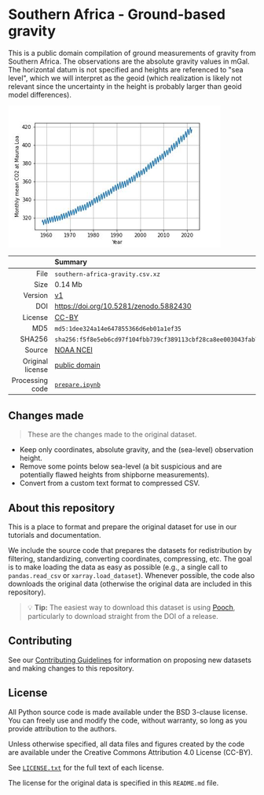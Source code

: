 # Southern Africa - Ground-based gravity

This is a public domain compilation of ground measurements of gravity from
Southern Africa.
The observations are the absolute gravity values in mGal.
The horizontal datum is not specified and heights are referenced to "sea
level", which we will interpret as the geoid (which realization is likely not
relevant since the uncertainty in the height is probably larger than geoid
model differences).

![Gravity measurements and their heights.](preview.jpg)

| | Summary |
|--:|:--|
| File | `southern-africa-gravity.csv.xz` |
| Size | 0.14 Mb |
| Version | [v1](https://github.com/fatiando-data/southern-africa-gravity/releases/latest) |
| DOI | https://doi.org/10.5281/zenodo.5882430 |
| License | [CC-BY](https://creativecommons.org/licenses/by/4.0/) |
| MD5 | `md5:1dee324a14e647855366d6eb01a1ef35` |
| SHA256 | `sha256:f5f8e5eb6cd97f104fbb739cf389113cbf28ca8ee003043fab720a0fa7262cac` |
| Source | [NOAA NCEI](https://www.ngdc.noaa.gov/mgg/gravity/) |
| Original license | [public domain](https://ngdc.noaa.gov/ngdcinfo/privacy.html) |
| Processing code | [`prepare.ipynb`](https://nbviewer.org/github/fatiando-data/southern-africa-gravity/blob/main/prepare.ipynb) |

## Changes made

> These are the changes made to the original dataset.

* Keep only coordinates, absolute gravity, and the (sea-level) observation
  height.
* Remove some points below sea-level (a bit suspicious and are potentially
  flawed heights from shipborne measurements).
* Convert from a custom text format to compressed CSV.

## About this repository

This is a place to format and prepare the original dataset for use in our
tutorials and documentation.

We include the source code that prepares the datasets for redistribution by
filtering, standardizing, converting coordinates, compressing, etc.
The goal is to make loading the data as easy as possible (e.g., a single call
to `pandas.read_csv` or `xarray.load_dataset`).
Whenever possible, the code also downloads the original data (otherwise the
original data are included in this repository).

> 💡 **Tip:** The easiest way to download this dataset is using
> [Pooch](https://www.fatiando.org/pooch), particularly to download straight
> from the DOI of a release.

## Contributing

See our [Contributing Guidelines][contrib] for information on proposing new
datasets and making changes to this repository.

## License

All Python source code is made available under the BSD 3-clause license. You
can freely use and modify the code, without warranty, so long as you provide
attribution to the authors.

Unless otherwise specified, all data files and figures created by the code are
available under the Creative Commons Attribution 4.0 License (CC-BY).

See [`LICENSE.txt`](LICENSE.txt) for the full text of each license.

The license for the original data is specified in this `README.md` file.


[contrib]: https://github.com/fatiando-data/.github/blob/main/CONTRIBUTING.md
